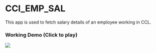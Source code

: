CCl_EMP_SAL
===================================

This app is used to fetch salary details of an employee working in CCL.

### Working Demo (Click to play)
<a href="https://www.youtube.com/watch?v=wLoT3o18JwA" target="_blank">
	<img src="https://img.youtube.com/vi/wLoT3o18JwA/hqdefault.jpg" align="CCL_EMP_SAL App [Working Demo]" />
</a>
